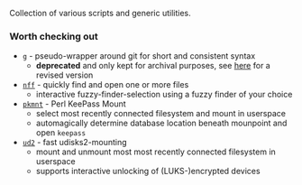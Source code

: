 Collection of various scripts and generic utilities.

### Worth checking out
* [`g`](https://gitlab.com/fell_/Scripts/-/blob/master/perl/g) \- pseudo-wrapper
  around git for short and consistent syntax
    * **deprecated** and only kept for archival purposes, see
      [here](https://gitlab.com/fell_/g) for a revised version
* [`nff`](https://gitlab.com/fell_/Scripts/-/tree/master/shell/nff) \- quickly
  find and open one or more files
    * interactive fuzzy-finder-selection using a fuzzy finder of your choice
* [`pkmnt`](https://gitlab.com/fell_/Scripts/-/blob/master/perl/pkmnt) \- Perl
  KeePass Mount
    * select most recently connected filesystem and mount in userspace
    * automagically determine database location beneath mounpoint and
      open `keepass`
* [`ud2`](https://gitlab.com/fell_/Scripts/-/blob/master/perl/ud2) \- fast
  udisks2-mounting
    * mount and unmount most most recently connected filesystem in userspace
    * supports interactive unlocking of (LUKS-)encrypted devices
